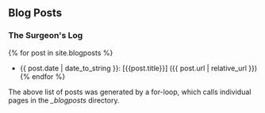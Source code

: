 ## Blog Posts

### The Surgeon's Log

{% for post in site.blogposts %}
- {{ post.date | date_to_string }}: [{{post.title}}]
({{ post.url | relative_url }})
{% endfor %}

The above list of posts was generated by a for-loop, which calls
individual pages in the _\_blogposts_ directory.
